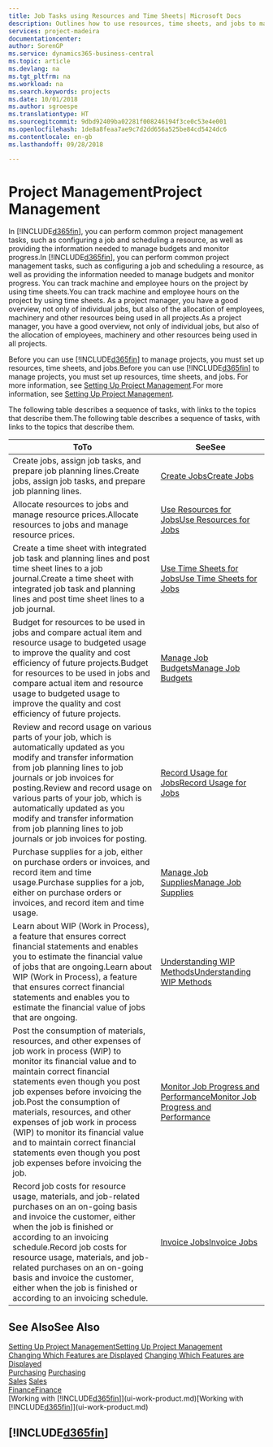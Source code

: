 ```yaml
---
title: Job Tasks using Resources and Time Sheets| Microsoft Docs
description: Outlines how to use resources, time sheets, and jobs to manage projects.
services: project-madeira
documentationcenter: 
author: SorenGP
ms.service: dynamics365-business-central
ms.topic: article
ms.devlang: na
ms.tgt_pltfrm: na
ms.workload: na
ms.search.keywords: projects
ms.date: 10/01/2018
ms.author: sgroespe
ms.translationtype: HT
ms.sourcegitcommit: 9dbd92409ba02281f008246194f3ce0c53e4e001
ms.openlocfilehash: 1de8a8feaa7ae9c7d2dd656a525be84cd5424dc6
ms.contentlocale: en-gb
ms.lasthandoff: 09/28/2018

---
```

# <a name="project-management"></a><span data-ttu-id="55a67-103">Project Management</span><span class="sxs-lookup"><span data-stu-id="55a67-103">Project Management</span></span>
<span data-ttu-id="55a67-104">In [!INCLUDE[d365fin](includes/d365fin_md.md)], you can perform common project management tasks, such as configuring a job and scheduling a resource, as well as providing the information needed to manage budgets and monitor progress.</span><span class="sxs-lookup"><span data-stu-id="55a67-104">In [!INCLUDE[d365fin](includes/d365fin_md.md)], you can perform common project management tasks, such as configuring a job and scheduling a resource, as well as providing the information needed to manage budgets and monitor progress.</span></span> <span data-ttu-id="55a67-105">You can track machine and employee hours on the project by using time sheets.</span><span class="sxs-lookup"><span data-stu-id="55a67-105">You can track machine and employee hours on the project by using time sheets.</span></span> <span data-ttu-id="55a67-106">As a project manager, you have a good overview, not only of individual jobs, but also of the allocation of employees, machinery and other resources being used in all projects.</span><span class="sxs-lookup"><span data-stu-id="55a67-106">As a project manager, you have a good overview, not only of individual jobs, but also of the allocation of employees, machinery and other resources being used in all projects.</span></span>

<span data-ttu-id="55a67-107">Before you can use [!INCLUDE[d365fin](includes/d365fin_md.md)] to manage projects, you must set up resources, time sheets, and jobs.</span><span class="sxs-lookup"><span data-stu-id="55a67-107">Before you can use [!INCLUDE[d365fin](includes/d365fin_md.md)] to manage projects, you must set up resources, time sheets, and jobs.</span></span> <span data-ttu-id="55a67-108">For more information, see [Setting Up Project Management](projects-setup-projects.md).</span><span class="sxs-lookup"><span data-stu-id="55a67-108">For more information, see [Setting Up Project Management](projects-setup-projects.md).</span></span>  

<span data-ttu-id="55a67-109">The following table describes a sequence of tasks, with links to the topics that describe them.</span><span class="sxs-lookup"><span data-stu-id="55a67-109">The following table describes a sequence of tasks, with links to the topics that describe them.</span></span>

| <span data-ttu-id="55a67-110">To</span><span class="sxs-lookup"><span data-stu-id="55a67-110">To</span></span> | <span data-ttu-id="55a67-111">See</span><span class="sxs-lookup"><span data-stu-id="55a67-111">See</span></span> |
| --- | --- |
| <span data-ttu-id="55a67-112">Create jobs, assign job tasks, and prepare job planning lines.</span><span class="sxs-lookup"><span data-stu-id="55a67-112">Create jobs, assign job tasks, and prepare job planning lines.</span></span> |[<span data-ttu-id="55a67-113">Create Jobs</span><span class="sxs-lookup"><span data-stu-id="55a67-113">Create Jobs</span></span>](projects-how-create-jobs.md) |
| <span data-ttu-id="55a67-114">Allocate resources to jobs and manage resource prices.</span><span class="sxs-lookup"><span data-stu-id="55a67-114">Allocate resources to jobs and manage resource prices.</span></span> |[<span data-ttu-id="55a67-115">Use Resources for Jobs</span><span class="sxs-lookup"><span data-stu-id="55a67-115">Use Resources for Jobs</span></span>](projects-how-use-resources.md) |
| <span data-ttu-id="55a67-116">Create a time sheet with integrated job task and planning lines and post time sheet lines to a job journal.</span><span class="sxs-lookup"><span data-stu-id="55a67-116">Create a time sheet with integrated job task and planning lines and post time sheet lines to a job journal.</span></span> |[<span data-ttu-id="55a67-117">Use Time Sheets for Jobs</span><span class="sxs-lookup"><span data-stu-id="55a67-117">Use Time Sheets for Jobs</span></span>](projects-how-use-time-sheets.md) |
| <span data-ttu-id="55a67-118">Budget for resources to be used in jobs and compare actual item and resource usage to budgeted usage to improve the quality and cost efficiency of future projects.</span><span class="sxs-lookup"><span data-stu-id="55a67-118">Budget for resources to be used in jobs and compare actual item and resource usage to budgeted usage to improve the quality and cost efficiency of future projects.</span></span> |[<span data-ttu-id="55a67-119">Manage Job Budgets</span><span class="sxs-lookup"><span data-stu-id="55a67-119">Manage Job Budgets</span></span>](projects-how-manage-budgets.md) |
| <span data-ttu-id="55a67-120">Review and record usage on various parts of your job, which is automatically updated as you modify and transfer information from job planning lines to job journals or job invoices for posting.</span><span class="sxs-lookup"><span data-stu-id="55a67-120">Review and record usage on various parts of your job, which is automatically updated as you modify and transfer information from job planning lines to job journals or job invoices for posting.</span></span> |[<span data-ttu-id="55a67-121">Record Usage for Jobs</span><span class="sxs-lookup"><span data-stu-id="55a67-121">Record Usage for Jobs</span></span>](projects-how-record-job-usage.md) |
| <span data-ttu-id="55a67-122">Purchase supplies for a job, either on purchase orders or invoices, and record item and time usage.</span><span class="sxs-lookup"><span data-stu-id="55a67-122">Purchase supplies for a job, either on purchase orders or invoices, and record item and time usage.</span></span> |[<span data-ttu-id="55a67-123">Manage Job Supplies</span><span class="sxs-lookup"><span data-stu-id="55a67-123">Manage Job Supplies</span></span>](projects-how-manage-project-supplies.md) |
| <span data-ttu-id="55a67-124">Learn about WIP (Work in Process), a feature that ensures correct financial statements and enables you to estimate the financial value of jobs that are ongoing.</span><span class="sxs-lookup"><span data-stu-id="55a67-124">Learn about WIP (Work in Process), a feature that ensures correct financial statements and enables you to estimate the financial value of jobs that are ongoing.</span></span> |[<span data-ttu-id="55a67-125">Understanding WIP Methods</span><span class="sxs-lookup"><span data-stu-id="55a67-125">Understanding WIP Methods</span></span>](projects-understanding-wip.md) |
| <span data-ttu-id="55a67-126">Post the consumption of materials, resources, and other expenses of job work in process (WIP) to monitor its financial value and to maintain correct financial statements even though you post job expenses before invoicing the job.</span><span class="sxs-lookup"><span data-stu-id="55a67-126">Post the consumption of materials, resources, and other expenses of job work in process (WIP) to monitor its financial value and to maintain correct financial statements even though you post job expenses before invoicing the job.</span></span> |[<span data-ttu-id="55a67-127">Monitor Job Progress and Performance</span><span class="sxs-lookup"><span data-stu-id="55a67-127">Monitor Job Progress and Performance</span></span>](projects-how-monitor-progress-performance.md) |
| <span data-ttu-id="55a67-128">Record job costs for resource usage, materials, and job-related purchases on an on-going basis and invoice the customer, either when the job is finished or according to an invoicing schedule.</span><span class="sxs-lookup"><span data-stu-id="55a67-128">Record job costs for resource usage, materials, and job-related purchases on an on-going basis and invoice the customer, either when the job is finished or according to an invoicing schedule.</span></span> |[<span data-ttu-id="55a67-129">Invoice Jobs</span><span class="sxs-lookup"><span data-stu-id="55a67-129">Invoice Jobs</span></span>](projects-how-invoice-jobs.md) |

## <a name="see-also"></a><span data-ttu-id="55a67-130">See Also</span><span class="sxs-lookup"><span data-stu-id="55a67-130">See Also</span></span>
[<span data-ttu-id="55a67-131">Setting Up Project Management</span><span class="sxs-lookup"><span data-stu-id="55a67-131">Setting Up Project Management</span></span>](projects-setup-projects.md)  
<span data-ttu-id="55a67-132">[Changing Which Features are Displayed](ui-experiences.md)    </span><span class="sxs-lookup"><span data-stu-id="55a67-132">[Changing Which Features are Displayed](ui-experiences.md)    </span></span>  
<span data-ttu-id="55a67-133">[Purchasing](purchasing-manage-purchasing.md)       </span><span class="sxs-lookup"><span data-stu-id="55a67-133">[Purchasing](purchasing-manage-purchasing.md)       </span></span>  
<span data-ttu-id="55a67-134">[Sales](sales-manage-sales.md)  </span><span class="sxs-lookup"><span data-stu-id="55a67-134">[Sales](sales-manage-sales.md)  </span></span>  
[<span data-ttu-id="55a67-135">Finance</span><span class="sxs-lookup"><span data-stu-id="55a67-135">Finance</span></span>](finance.md)  
<span data-ttu-id="55a67-136">[Working with [!INCLUDE[d365fin](includes/d365fin_md.md)]](ui-work-product.md)</span><span class="sxs-lookup"><span data-stu-id="55a67-136">[Working with [!INCLUDE[d365fin](includes/d365fin_md.md)]](ui-work-product.md)</span></span>  

## [!INCLUDE[d365fin](includes/free_trial_md.md)]  
 


